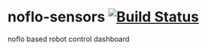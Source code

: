 # noflo-sensors [![Build Status](https://api.travis-ci.org/oliverhruby/noflo-robot.png?branch=master)](http://travis-ci.org/oliverhruby/noflo-robot)

noflo based robot control dashboard
